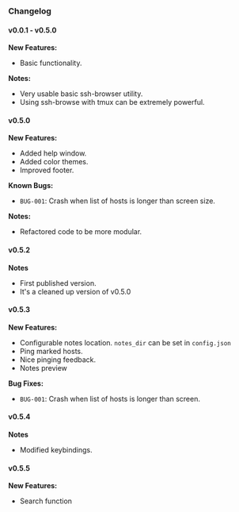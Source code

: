 ### Changelog

#### v0.0.1 - v0.5.0
**New Features:**
- Basic functionality.

**Notes:**
- Very usable basic ssh-browser utility.
- Using ssh-browse with tmux can be extremely powerful.

#### v0.5.0
**New Features:**
- Added help window.
- Added color themes.
- Improved footer.

**Known Bugs:**
- `BUG-001`: Crash when list of hosts is longer than screen size.

**Notes:**
- Refactored code to be more modular.

#### v0.5.2
**Notes**
- First published version.
- It's a cleaned up version of v0.5.0

#### v0.5.3
**New Features:**
- Configurable notes location. `notes_dir` can be set in `config.json`
- Ping marked hosts.
- Nice pinging feedback.
- Notes preview

**Bug Fixes:**
- `BUG-001`: Crash when list of hosts is longer than screen.

#### v0.5.4

**Notes**
- Modified keybindings.

#### v0.5.5
**New Features:**
- Search function